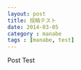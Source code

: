 ```yaml
---
layout: post
title: 投稿テスト
date: 2014-03-05
category : manabe
tags : [manabe, test]
---
```


Post Test